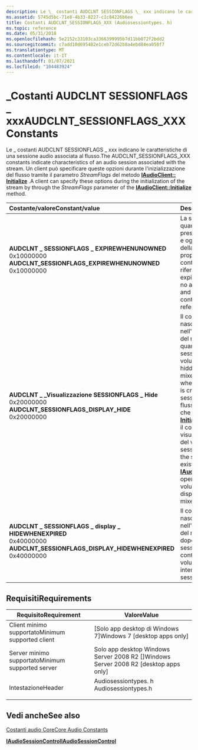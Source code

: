 ```yaml
---
description: Le \_ costanti AUDCLNT SESSIONFLAGS \_ xxx indicano le caratteristiche di una sessione audio associata al flusso.
ms.assetid: 5745d5bc-71e8-4b33-8227-c1c84226b6ee
title: Costanti AUDCLNT_SESSIONFLAGS_XXX (Audiosessiontypes. h)
ms.topic: reference
ms.date: 05/31/2018
ms.openlocfilehash: 5e2152c33103ca3366399995b7d11bb072f2bdd2
ms.sourcegitcommit: c7add10d695482e1ceb72d62b8a4ebd84ea050f7
ms.translationtype: MT
ms.contentlocale: it-IT
ms.lasthandoff: 01/07/2021
ms.locfileid: "104483924"
---
```

# <a name="audclnt_sessionflags_xxx-constants"></a><span data-ttu-id="9320c-103">\_Costanti AUDCLNT SESSIONFLAGS \_ xxx</span><span class="sxs-lookup"><span data-stu-id="9320c-103">AUDCLNT\_SESSIONFLAGS\_XXX Constants</span></span>

<span data-ttu-id="9320c-104">Le \_ costanti AUDCLNT SESSIONFLAGS \_ xxx indicano le caratteristiche di una sessione audio associata al flusso.</span><span class="sxs-lookup"><span data-stu-id="9320c-104">The AUDCLNT\_SESSIONFLAGS\_XXX constants indicate characteristics of an audio session associated with the stream.</span></span> <span data-ttu-id="9320c-105">Un client può specificare queste opzioni durante l'inizializzazione del flusso tramite il parametro *StreamFlags* del metodo [**IAudioClient:: Initialize**](/windows/desktop/api/Audioclient/nf-audioclient-iaudioclient-initialize) .</span><span class="sxs-lookup"><span data-stu-id="9320c-105">A client can specify these options during the initialization of the stream by through the *StreamFlags* parameter of the [**IAudioClient::Initialize**](/windows/desktop/api/Audioclient/nf-audioclient-iaudioclient-initialize) method.</span></span>



| <span data-ttu-id="9320c-106">Costante/valore</span><span class="sxs-lookup"><span data-stu-id="9320c-106">Constant/value</span></span>                                                                                                                                                                                                                                                                                                                   | <span data-ttu-id="9320c-107">Descrizione</span><span class="sxs-lookup"><span data-stu-id="9320c-107">Description</span></span>                                                                                                                                                                                                                                                                                                      |
|:---------------------------------------------------------------------------------------------------------------------------------------------------------------------------------------------------------------------------------------------------------------------------------------------------------------------------------|:-----------------------------------------------------------------------------------------------------------------------------------------------------------------------------------------------------------------------------------------------------------------------------------------------------------------|
| <span id="AUDCLNT_SESSIONFLAGS_EXPIREWHENUNOWNED"></span><span id="audclnt_sessionflags_expirewhenunowned"></span><dl> <span data-ttu-id="9320c-108"><dt>**AUDCLNT \_ SESSIONFLAGS \_ EXPIREWHENUNOWNED**</dt> <dt>0x10000000</dt></span><span class="sxs-lookup"><span data-stu-id="9320c-108"><dt>**AUDCLNT\_SESSIONFLAGS\_EXPIREWHENUNOWNED**</dt> <dt>0x10000000 </dt></span></span> </dl>                       | <span data-ttu-id="9320c-109">La sessione scade quando non sono presenti flussi associati e oggetti di controllo della sessione proprietari che contengano riferimenti.</span><span class="sxs-lookup"><span data-stu-id="9320c-109">The session expires when there are no associated streams and owning session control objects holding references.</span></span><br/>                                                                                                                                                                                       |
| <span id="AUDCLNT_SESSIONFLAGS_DISPLAY_HIDE"></span><span id="audclnt_sessionflags_display_hide"></span><dl> <span data-ttu-id="9320c-110"><dt>**AUDCLNT \_ \_Visualizzazione SESSIONFLAGS \_ Hide**</dt> <dt>0x20000000</dt></span><span class="sxs-lookup"><span data-stu-id="9320c-110"><dt>**AUDCLNT\_SESSIONFLAGS\_DISPLAY\_HIDE**</dt> <dt>0x20000000 </dt></span></span> </dl>                                     | <span data-ttu-id="9320c-111">Il controllo volume è nascosto nell'interfaccia utente del mixer del volume quando viene creata la sessione audio.</span><span class="sxs-lookup"><span data-stu-id="9320c-111">The volume control is hidden in the volume mixer user interface when the audio session is created.</span></span> <span data-ttu-id="9320c-112">Se la sessione associata al flusso esiste già prima che [**IAudioClient:: Initialize**](/windows/desktop/api/Audioclient/nf-audioclient-iaudioclient-initialize) Apra il flusso, il controllo volume viene visualizzato nel mixer del volume.</span><span class="sxs-lookup"><span data-stu-id="9320c-112">If the session associated with the stream already exists before [**IAudioClient::Initialize**](/windows/desktop/api/Audioclient/nf-audioclient-iaudioclient-initialize) opens the stream, the volume control is displayed in the volume mixer.</span></span><br/> |
| <span id="_AUDCLNT_SESSIONFLAGS_DISPLAY_HIDEWHENEXPIRED"></span><span id="_audclnt_sessionflags_display_hidewhenexpired"></span><dl> <span data-ttu-id="9320c-113"><dt> **AUDCLNT \_ SESSIONFLAGS \_ display \_ HIDEWHENEXPIRED**</dt> <dt>0x40000000</dt></span><span class="sxs-lookup"><span data-stu-id="9320c-113"><dt> **AUDCLNT\_SESSIONFLAGS\_DISPLAY\_HIDEWHENEXPIRED**</dt> <dt>0x40000000 </dt></span></span> </dl> | <span data-ttu-id="9320c-114">Il controllo volume è nascosto nell'interfaccia utente del mixer del volume dopo la scadenza della sessione.</span><span class="sxs-lookup"><span data-stu-id="9320c-114">The volume control is hidden in the volume mixer user interface after the session expires.</span></span> <br/>                                                                                                                                                                                                           |



## <a name="requirements"></a><span data-ttu-id="9320c-115">Requisiti</span><span class="sxs-lookup"><span data-stu-id="9320c-115">Requirements</span></span>



| <span data-ttu-id="9320c-116">Requisito</span><span class="sxs-lookup"><span data-stu-id="9320c-116">Requirement</span></span> | <span data-ttu-id="9320c-117">Valore</span><span class="sxs-lookup"><span data-stu-id="9320c-117">Value</span></span> |
|-------------------------------------|------------------------------------------------------------------------------------------------|
| <span data-ttu-id="9320c-118">Client minimo supportato</span><span class="sxs-lookup"><span data-stu-id="9320c-118">Minimum supported client</span></span><br/> | <span data-ttu-id="9320c-119">\[Solo app desktop di Windows 7\]</span><span class="sxs-lookup"><span data-stu-id="9320c-119">Windows 7 \[desktop apps only\]</span></span><br/>                                                     |
| <span data-ttu-id="9320c-120">Server minimo supportato</span><span class="sxs-lookup"><span data-stu-id="9320c-120">Minimum supported server</span></span><br/> | <span data-ttu-id="9320c-121">Solo app desktop Windows Server 2008 R2 \[\]</span><span class="sxs-lookup"><span data-stu-id="9320c-121">Windows Server 2008 R2 \[desktop apps only\]</span></span><br/>                                        |
| <span data-ttu-id="9320c-122">Intestazione</span><span class="sxs-lookup"><span data-stu-id="9320c-122">Header</span></span><br/>                   | <dl> <span data-ttu-id="9320c-123"><dt>Audiosessiontypes. h</dt></span><span class="sxs-lookup"><span data-stu-id="9320c-123"><dt>Audiosessiontypes.h</dt></span></span> </dl> |



## <a name="see-also"></a><span data-ttu-id="9320c-124">Vedi anche</span><span class="sxs-lookup"><span data-stu-id="9320c-124">See also</span></span>

<dl> <dt>

[<span data-ttu-id="9320c-125">Costanti audio Core</span><span class="sxs-lookup"><span data-stu-id="9320c-125">Core Audio Constants</span></span>](core-audio-constants.md)
</dt> <dt>

[<span data-ttu-id="9320c-126">**IAudioSessionControl**</span><span class="sxs-lookup"><span data-stu-id="9320c-126">**IAudioSessionControl**</span></span>](/windows/desktop/api/Audiopolicy/nn-audiopolicy-iaudiosessioncontrol)
</dt> </dl>

 

 




